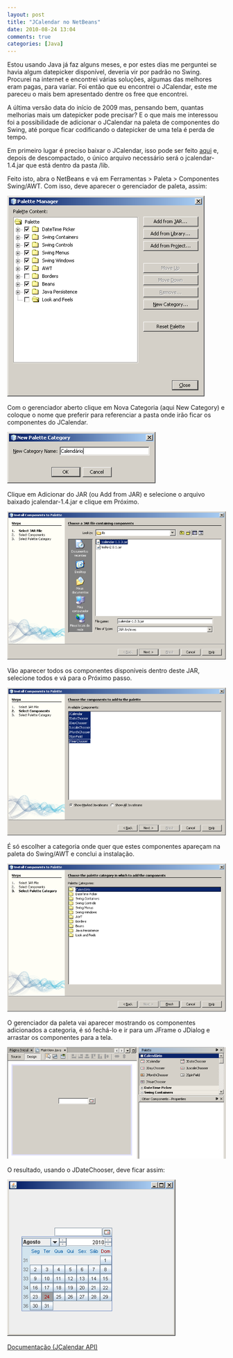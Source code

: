 ```yaml
---
layout: post
title: "JCalendar no NetBeans"
date: 2010-08-24 13:04
comments: true
categories: [Java]
---
```


Estou usando Java já faz alguns meses, e por estes dias me perguntei se havia algum datepicker disponível, deveria vir por padrão no Swing. Procurei na internet e encontrei várias soluções, algumas das melhores eram pagas, para variar. Foi então que eu encontrei o JCalendar, este me pareceu o mais bem apresentado dentre os free que encontrei.

A última versão data do início de 2009 mas, pensando bem, quantas melhorias mais um datepicker pode precisar? E o que mais me interessou foi a possibilidade de adicionar o JCalendar na paleta de componentes do Swing, até porque ficar codificando o datepicker de uma tela é perda de tempo.

<!-- more -->

Em primeiro lugar é preciso baixar o JCalendar, isso pode ser feito [aqui](http://www.toedter.com/download/jcalendar-1.4.zip) e, depois de descompactado, o único arquivo necessário será o jcalendar-1.4.jar que está dentro da pasta /lib.

Feito isto, abra o NetBeans e vá em Ferramentas > Paleta > Componentes Swing/AWT. Com isso, deve aparecer o gerenciador de paleta, assim:

![Alt text](/assets/images/jcalendar-1.png)

Com o gerenciador aberto clique em Nova Categoria (aqui New Category) e coloque o nome que preferir para referenciar a pasta onde irão ficar os componentes do JCalendar.

![Alt text](/assets/images/jcalendar-2.png)

Clique em Adicionar do JAR (ou Add from JAR) e selecione o arquivo baixado jcalendar-1.4.jar e clique em Próximo.

![Alt text](/assets/images/jcalendar-3.png)

Vão aparecer todos os componentes disponíveis dentro deste JAR, selecione todos e vá para o Próximo passo.

![Alt text](/assets/images/jcalendar-4.png)

É só escolher a categoria onde quer que estes componentes apareçam na paleta do Swing/AWT e conclui a instalação.

![Alt text](/assets/images/jcalendar-5.png)

O gerenciador da paleta vai aparecer mostrando os componentes adicionados a categoria, é só fechá-lo e ir para um JFrame o JDialog e arrastar os componentes para a tela.

![Alt text](/assets/images/jcalendar-6.png)

O resultado, usando o JDateChooser, deve ficar assim:

![Alt text](/assets/images/jcalendar-7.png)


[Documentação (JCalendar API)](http://www.toedter.com/en/jcalendar/api/index.html)
